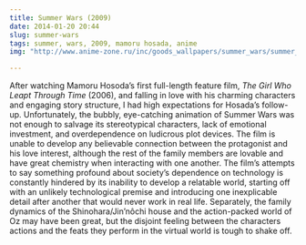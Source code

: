 ```yaml
---
title: Summer Wars (2009)
date: 2014-01-20 20:44 
slug: summer-wars
tags: summer, wars, 2009, mamoru hosada, anime
img: "http://www.anime-zone.ru/inc/goods_wallpapers/summer_wars/summer_wars21.jpg"

---
```


After watching Mamoru Hosoda’s first full-length feature film, _The Girl Who Leapt Through Time_ (2006), and falling in love with his charming characters and engaging story structure, I had high expectations for Hosada’s follow-up. Unfortunately, the bubbly, eye-catching animation of Summer Wars was not enough to salvage its stereotypical characters, lack of emotional investment, and overdependence on ludicrous plot devices. The film is unable to develop any believable connection between the protagonist and his love interest, although the rest of the family members are lovable and have great chemistry when interacting with one another. The film’s attempts to say something profound about society’s dependence on technology is constantly hindered by its inability to develop a relatable world, starting off with an unlikely technological premise and introducing one inexplicable detail after another that would never work in real life. Separately, the family dynamics of the Shinohara/Jin’nôchi house and the action-packed world of Oz may have been great, but the disjoint feeling between the characters actions and the feats they perform in the virtual world is tough to shake off.